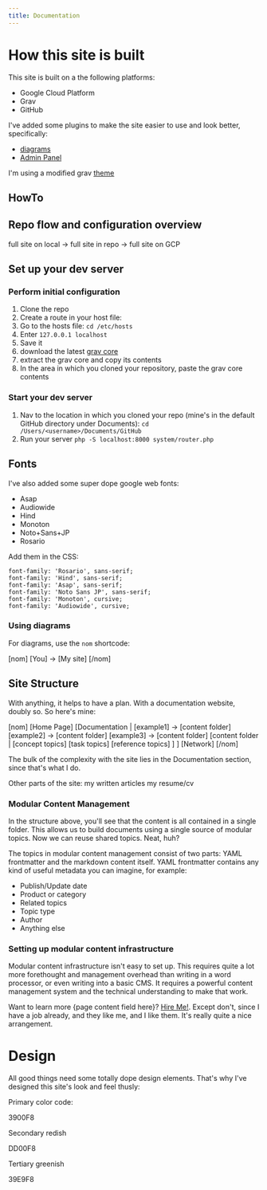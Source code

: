 ```yaml
---
title: Documentation
---
```


# How this site is built

This site is built on a the following platforms:

* Google Cloud Platform
* Grav
* GitHub

I've added some plugins to make the site easier to use and look better, specifically:

* [diagrams](https://github.com/OleVik/grav-plugin-nomnoml-uml-diagrams)
* [Admin Panel](https://github.com/getgrav/grav-plugin-admin/blob/develop/README.md)

I'm using a modified grav [theme](https://getgrav.org/downloads/themes)

## HowTo

## Repo flow and configuration overview

full site on local -> full site in repo -> full site on GCP

## Set up your dev server

### Perform initial configuration

1. Clone the repo
2. Create a route in your host file:
  1. Go to the hosts file: `cd /etc/hosts`
  2. Enter `127.0.0.1 localhost`
  3. Save it
3. download the latest [grav core](https://getgrav.org/downloads)
4. extract the grav core and copy its contents
5. In the area in which you cloned your repository, paste the grav core contents

### Start your dev server

1. Nav to the location in which you cloned your repo (mine's in the default GitHub directory under Documents): `cd /Users/<username>/Documents/GitHub`
2. Run your server `php -S localhost:8000 system/router.php`

## Fonts

I've also added some super dope google web fonts:

* Asap
* Audiowide
* Hind
* Monoton
* Noto+Sans+JP
* Rosario

Add them in the CSS:

```
font-family: 'Rosario', sans-serif;
font-family: 'Hind', sans-serif;
font-family: 'Asap', sans-serif;
font-family: 'Noto Sans JP', sans-serif;
font-family: 'Monoton', cursive;
font-family: 'Audiowide', cursive;
```

### Using diagrams

For diagrams, use the `nom` shortcode:

[nom]
[You] -> [My site]
[/nom]

## Site Structure

With anything, it helps to have a plan. With a documentation website, doubly so. So here's mine:

[nom]
[Home Page]
[Documentation |
  [example1] -> [content folder]
  [example2] -> [content folder]
  [example3] -> [content folder]
  [content folder |
    [concept topics]
    [task topics]
    [reference topics]
  ]
]
[Network]
[/nom]

The bulk of the complexity with the site lies in the Documentation section, since that's what I do.

Other parts of the site:
my written articles
my resume/cv

### Modular Content Management

In the structure above, you'll see that the content is all contained in a single folder. This allows us to build documents using a single source of modular topics. Now we can reuse shared topics. Neat, huh?

The topics in modular content management consist of two parts: YAML frontmatter and the markdown content itself. YAML frontmatter contains any kind of useful metadata you can imagine, for example:

  * Publish/Update date
  * Product or category
  * Related topics
  * Topic type
  * Author
  * Anything else

### Setting up modular content infrastructure

Modular content infrastructure isn't easy to set up. This requires quite a lot more forethought and management overhead than writing in a word processor, or even writing into a basic CMS. It requires a powerful content management system and the technical understanding to make that work.

Want to learn more {page content field here}? [Hire Me!](google.com). Except don't, since I have a job already, and they like me, and I like them. It's really quite a nice arrangement.

# Design

All good things need some totally dope design elements. That's why I've designed this site's look and feel thusly:

Primary color code:

3900F8

Secondary redish

DD00F8

Tertiary greenish

39E9F8
